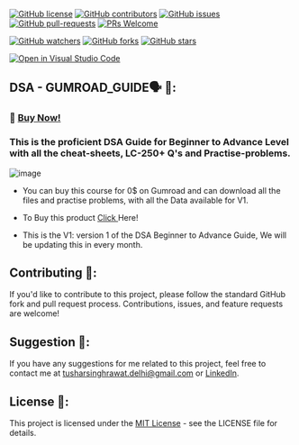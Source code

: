 [![GitHub license](https://img.shields.io/github/license/SINGHxTUSHAR/Gumroad-DB-Roadmaps.svg)](https://github.com/SINGHxTUSHAR/Gumroad-DB-Roadmaps/blob/master/LICENSE)
[![GitHub contributors](https://img.shields.io/github/contributors/SINGHxTUSHAR/Gumroad-DB-Roadmaps.svg)](https://GitHub.com/SINGHxTUSHAR/Gumroad-DB-Roadmaps/graphs/contributors/)
[![GitHub issues](https://img.shields.io/github/issues/SINGHxTUSHAR/Gumroad-DB-Roadmaps.svg)](https://GitHub.com/SINGHxTUSHAR/Gumroad-DB-Roadmaps/issues/)
[![GitHub pull-requests](https://img.shields.io/github/issues-pr/SINGHxTUSHAR/Gumroad-DB-Roadmaps.svg)](https://GitHub.com/SINGHxTUSHAR/Gumroad-DB-Roadmaps/pulls/)
[![PRs Welcome](https://img.shields.io/badge/PRs-welcome-brightgreen.svg?style=flat-square)](http://makeapullrequest.com)


[![GitHub watchers](https://img.shields.io/github/watchers/SINGHxTUSHAR/Gumroad-DB-Roadmaps.svg?style=social&label=Watch&maxAge=2592000)](https://GitHub.com/SINGHxTUSHAR/Gumroad-DB-Roadmaps/watchers/)
[![GitHub forks](https://img.shields.io/github/forks/SINGHxTUSHAR/Gumroad-DB-Roadmaps.svg?style=social&label=Fork&maxAge=2592000)](https://GitHub.com/SINGHxTUSHAR/Gumroad-DB-Roadmaps/network/)
[![GitHub stars](https://img.shields.io/github/stars/SINGHxTUSHAR/ANUVADAK.svg?style=social&label=Star&maxAge=2592000)](https://GitHub.com/SINGHxTUSHAR/Gumroad-DB-Roadmaps/stargazers/)

[![Open in Visual Studio Code](https://img.shields.io/static/v1?logo=visualstudiocode&label=&message=Open%20in%20Visual%20Studio%20Code&labelColor=2c2c32&color=007acc&logoColor=007acc)](https://open.vscode.dev/SINGHxTUSHAR/Gumroad-DB-Roadmaps)



## DSA - GUMROAD_GUIDE🗣️ 💬:

### 💼 <a href="https://tusharrawat3.gumroad.com/l/DSA-beginner-friendly-guide-lc-250">Buy Now!</a>

### This is the proficient DSA Guide for Beginner to Advance Level with all the cheat-sheets, LC-250+ Q's and Practise-problems.
![image](https://github.com/user-attachments/assets/2e2d3528-f86c-4547-a791-589f5c9cae98)

- You can buy this course for 0$ on Gumroad and can download all the files and practise problems, with all the Data available for V1.

- To Buy this product <a href="https://tusharrawat3.gumroad.com/l/DSA-beginner-friendly-guide-lc-250">Click </a>Here!

- This is the V1: version 1 of the DSA Beginner to Advance Guide, We will be updating this in every month.



## Contributing 📌:
If you'd like to contribute to this project, please follow the standard GitHub fork and pull request process. Contributions, issues, and feature requests are welcome!

## Suggestion 🚀: 
If you have any suggestions for me related to this project, feel free to contact me at tusharsinghrawat.delhi@gmail.com or <a href="https://www.linkedin.com/in/singhxtushar/">LinkedIn</a>.

## License 📝:
This project is licensed under the <a href="https://github.com/SINGHxTUSHAR/Gumroad-DB-Roadmaps/blob/main/LICENSE">MIT License</a> - see the LICENSE file for details.
